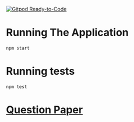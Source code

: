 [![Gitpod Ready-to-Code](https://img.shields.io/badge/Gitpod-Ready--to--Code-blue?logo=gitpod)](https://gitpod.io/#https://github.com/uwidcit/info1601LE) 

# Running The Application
```
npm start
```

# Running tests

```
npm test
```

# [Question Paper](https://docs.google.com/document/d/1bt-h7pJT7nsn9xI8_XWPK2oO2HP-OpB8gqTRCe4kOsk/edit?usp=sharing)